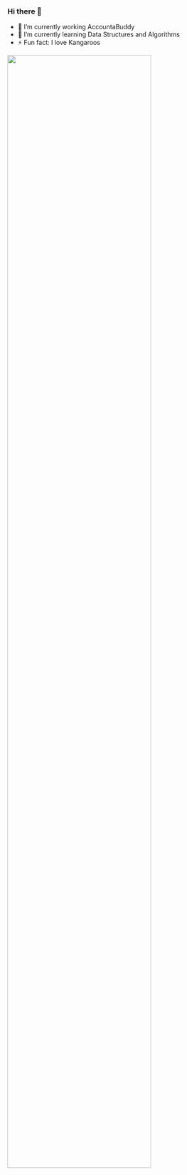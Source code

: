 ### Hi there 👋


<!-- **joseph27choi/joseph27choi** is a ✨ _special_ ✨ repository because its `README.md` (this file) appears on your GitHub profile.

Here are some ideas to get you started: -->

- 🔭 I’m currently working AccountaBuddy
- 🌱 I’m currently learning Data Structures and Algorithms
- ⚡ Fun fact: I love Kangaroos 
<img align="center" src="https://media.tenor.com/lcTJlAH78GsAAAAM/hold-me-cute.gif" height="80%">


<!--
<tr>
  <td>
    <img align="center" src="https://github-readme-stats.vercel.app/api?username=joseph27choi&show_icons=true&theme=radical%22/%3E" />
  </td>
  <td>
    <img align="center" src="https://github-readme-streak-stats.herokuapp.com/?user=joseph27choi"/>
  </td>
</tr>
-->
